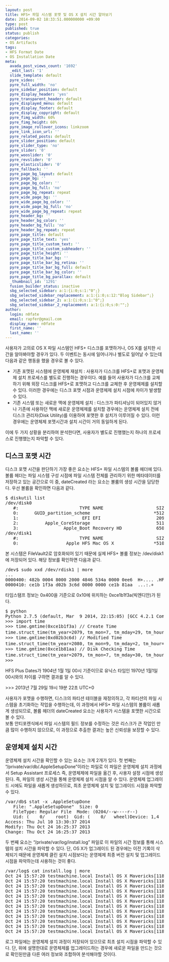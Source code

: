 ```yaml
---
layout: post
title: HFS+ 파일 시스템 포맷 및 OS X 설치 시간 알아보기
date: 2014-09-02 18:33:51.000000000 +09:00
type: post
published: true
status: publish
categories:
- OS Artifacts
tags:
- HFS Format Date
- OS Installation Date
meta:
  avada_post_views_count: '1692'
  _edit_last: '1'
  slide_template: default
  pyre_video: ''
  pyre_full_width: 'no'
  pyre_sidebar_position: default
  pyre_display_header: 'yes'
  pyre_transparent_header: default
  pyre_displayed_menu: default
  pyre_display_footer: default
  pyre_display_copyright: default
  pyre_fimg_width: 60%
  pyre_fimg_height: 60%
  pyre_image_rollover_icons: linkzoom
  pyre_link_icon_url: ''
  pyre_related_posts: default
  pyre_slider_position: default
  pyre_slider_type: 'no'
  pyre_slider: '0'
  pyre_wooslider: '0'
  pyre_revslider: '0'
  pyre_elasticslider: '0'
  pyre_fallback: ''
  pyre_page_bg_layout: default
  pyre_page_bg: ''
  pyre_page_bg_color: ''
  pyre_page_bg_full: 'no'
  pyre_page_bg_repeat: repeat
  pyre_wide_page_bg: ''
  pyre_wide_page_bg_color: ''
  pyre_wide_page_bg_full: 'no'
  pyre_wide_page_bg_repeat: repeat
  pyre_header_bg: ''
  pyre_header_bg_color: ''
  pyre_header_bg_full: 'no'
  pyre_header_bg_repeat: repeat
  pyre_page_title: default
  pyre_page_title_text: 'yes'
  pyre_page_title_custom_text: ''
  pyre_page_title_custom_subheader: ''
  pyre_page_title_height: ''
  pyre_page_title_bar_bg: ''
  pyre_page_title_bar_bg_retina: ''
  pyre_page_title_bar_bg_full: default
  pyre_page_title_bar_bg_color: ''
  pyre_page_title_bg_parallax: default
  _thumbnail_id: '1291'
  fusion_builder_status: inactive
  sbg_selected_sidebar: a:1:{i:0;s:1:"0";}
  sbg_selected_sidebar_replacement: a:1:{i:0;s:12:"Blog Sidebar";}
  sbg_selected_sidebar_2: a:1:{i:0;s:1:"0";}
  sbg_selected_sidebar_2_replacement: a:1:{i:0;s:0:"";}
author:
  login: n0fate
  email: rapfer@gmail.com
  display_name: n0fate
  first_name: ''
  last_name: ''
---
```

<p>사용자가 고의로 OS X 파일 시스템인 HFS+ 디스크를 포맷하거나, OS X를 설치한 시간을 알아봐야할 경우가 있다. 두 이벤트는 동시에 일어나거나 별도로 일어날 수 있는데 다음과 같은 행동을 했을 경우로 볼 수 있다.</p>
<ul>
<li>기존 포맷된 시스템에 운영체제 재설치 : 사용자가 디스크를 HFS+로 포맷과 운영체제 설치 프로세스를 별도로 진행하는 경우이다. 예를 들어 사용자가 디스크를 교체하기 위해 외장 디스크를 HFS+로 포맷하고 디스크를 교체한 후 운영체제를 설치할 수 있다. 이러한 경우에는 디스크 포맷 시점과 운영체제 설치 시점에 차이가 발생할 수 있다.</li>
<li>기존 시스템 또는 새로운 맥에 운영체제 설치 : 디스크가 파티셔닝이 되어있지 않거나 기존에 사용하던 맥에 새로운 운영체제를 설치할 경우에는 운영체제 설치 전에 디스크 관리자(Disk Utility)를 이용하여 포맷한 후 설치가 이루어질 수 있다. 이런 경우에는 운영체제 포맷시간과 설치 시간이 거의 동일하게 된다.</li>
</ul>
<p>이에 두 가지 상황을 분리하여 분석한다면, 사용자가 별도로 진행했는지 하나의 프로세스로 진행했는지 파악할 수 있다.</p>
<h2>디스크 포맷 시간</h2>
<p>디스크 포맷 시간을 판단하기 가장 좋은 요소는 HFS+ 파일 시스템의 볼륨 헤더에 있다. 볼륨 헤더는 파일 시스템 구성 시점에 파일 시스템 전체를 관리하기 위한 메타데이터를 저장하고 있는 공간으로 이 중, dateCreated 라는 요소는 볼륨의 생성 시간을 담당한다. 우선 볼륨을 확인하면 다음과 같다.</p>
<pre class="lang:sh decode:true">$ diskutil list
/dev/disk0
   #:                       TYPE NAME                    SIZE       IDENTIFIER
   0:      GUID_partition_scheme                        *512.1 GB   disk0
   1:                        EFI EFI                     209.7 MB   disk0s1
   2:          Apple_CoreStorage                         511.3 GB   disk0s2
   3:                 Apple_Boot Recovery HD             650.0 MB   disk0s3
/dev/disk1
   #:                       TYPE NAME                    SIZE       IDENTIFIER
   0:                  Apple_HFS Mac OS X               *510.9 GB   disk1</pre>
<p>본 시스템은 FileVault2로 암호화되어 있기 때문에 실제 HFS+ 볼륨 정보는 /dev/disk1에 저장되어 있다. 해당 정보를 확인하면 다음과 같다.</p>
<pre class="lang:sh decode:true">/dev$ sudo xxd /dev/rdisk1 | more
...
0000400: 482b 0004 8000 2000 4846 534a 0000 0ee6  H+.... .HFSJ....
0000410: ce1b 1f3a d02b 3c6d 0000 0000 ce1b 81aa  ...:.+</pre>
<p>타임스탬프 정보는 0x400을 기준으로 0x10에 위치하는 0xce1b1f3a(빅엔디안)가 된다.</p>
<pre class="lang:sh decode:true">$ python
Python 2.7.5 (default, Mar  9 2014, 22:15:05) [GCC 4.2.1 Compatible Apple LLVM 5.0 (clang-500.0.68)] on darwinType "help", "copyright", "credits" or "license" for more information.
&gt;&gt;&gt; import time
&gt;&gt;&gt; time.gmtime(0xce1b1f3a) // Create Time
time.struct_time(tm_year=2079, tm_mon=7, tm_mday=29, tm_hour=19, tm_min=19, tm_sec=22, tm_wday=5, tm_yday=210, tm_isdst=0) // 2013년 7월 30일 4시 19일 22초
&gt;&gt;&gt; time.gmtime(0xd02b3c6d) // Modified Time
time.struct_time(tm_year=2080, tm_mon=9, tm_mday=2, tm_hour=9, tm_min=20, tm_sec=45, tm_wday=0, tm_yday=246, tm_isdst=0) // 2014년 9월 2일 오후 6시 20분 45초
&gt;&gt;&gt; time.gmtime(0xce1b81aa) // Disk Checking Time
time.struct_time(tm_year=2079, tm_mon=7, tm_mday=30, tm_hour=2, tm_min=19, tm_sec=22, tm_wday=6, tm_yday=211, tm_isdst=0) // 2013년 7월 30일 11시 19분 22초
&gt;&gt;&gt;</pre>
<p>HFS Plus Dates가 1904년 1월 1일 00시 기준이므로 유닉스 타임인 1970년 1월1일 00시와의 차이를 구하면 결과를 알 수 있다.</p>
<p>&gt;&gt;&gt; 2013년 7월 29일 19시 19분 22초 UTC+0</p>
<p>사용자가 포맷을 수행하면, 디스크의 파티션 테이블을 재정의하고, 각 파티션의 파일 시스템을 초기화하는 작업을 수행하는데, 이 과정에서 HFS+ 파일 시스템의 볼륨이 새롭게 생성되므로, 볼륨 헤더의 dateCreated 요소는 사용자가 시스템을 포맷한 시간으로 볼 수 있다.<br />
보통 안티포렌식에서 파일 시스템의 필드 정보를 수정하는 것은 리스크가 큰 작업인 만큼 많이 수행하지 않으므로, 이 과정으로 추출한 결과는 높은 신뢰성을 보장할 수 있다.</p>
<h2>운영체제 설치 시간</h2>
<p>운영체제 설치 시간을 확인할 수 있는 요소는 크게 2개가 있다. 첫 번째는 “/private/var/db/.AppleSetupDone”이라는 파일로 이 파일은 운영체제 설치 과정에서 Setup Assistant 프로세스 즉, 운영체제에 파일을 옮긴 후, 사용자 설정 시점에 생성된다. 즉, 파일의 생성 시간을 통해 운영체제 설치 시점을 알 수 있다. 운영체제 업그레이드 시에도 파일을 새롭게 생성하므로, 최초 운영체제 설치 및 업그레이드 시점을 파악할 수 있다.</p>
<pre class="lang:sh decode:true">/var/db$ stat -x .AppleSetupDone
   File: ".AppleSetupDone"  Size: 0
   FileType: Regular File  Mode: (0204/--w----r--)
   Uid: (    0/    root)  Gid: (    0/   wheel)Device: 1,4   Inode: 2064663    Links: 1
Access: Thu Jul 10 13:30:37 2014
Modify: Thu Oct 24 16:25:37 2013
Change: Thu Oct 24 16:25:37 2013</pre>
<p>두 번째 요소는 “/private/var/log/install.log” 파일로 이 파일의 시간 정보를 통해 시스템의 설치 시간을 파악할 수 있다. 단, OS X가 업그레이드 된 경우에는 이전 기록이 삭제되기 때문에 운영체제 클린 설치 시점보다는 운영체제 최종 버전 설치 및 업그레이드 시점을 파악하는데 사용하는 것이 좋다.</p>
<pre class="lang:sh decode:true ">/var/log$ cat install.log | more
Oct 24 15:57:20 testmachine.local Install OS X Mavericks[11897]: @(#)PROGRAM:Install  PROJECT:Install-735
Oct 24 15:57:20 testmachine.local Install OS X Mavericks[11897]: @(#)PROGRAM:IA  PROJECT:InstallAssistant-467.1
Oct 24 15:57:20 testmachine.local Install OS X Mavericks[11897]: Hardware: MacBookPro8,2 @ 2.20 GHz (x 8), 8192 MB RAM
Oct 24 15:57:20 testmachine.local Install OS X Mavericks[11897]: Running OS Build: Mac OS X 10.8.4 (12E55)
Oct 24 15:57:20 testmachine.local Install OS X Mavericks[11897]: Env: PATH=/usr/bin:/bin:/usr/sbin:/sbin
Oct 24 15:57:20 testmachine.local Install OS X Mavericks[11897]: Env: TMPDIR=/var/folders/zr/strlzp7s6mb_f8396y2mrmz40000gn/T/
Oct 24 15:57:20 testmachine.local Install OS X Mavericks[11897]: Env: SHELL=/bin/bash
Oct 24 15:57:20 testmachine.local Install OS X Mavericks[11897]: Env: HOME=/Users/chainbreaker
Oct 24 15:57:20 testmachine.local Install OS X Mavericks[11897]: Env: USER=chainbreakerOct 24 15:57:20 testmachine.local Install OS X Mavericks[11897]: Env: LOGNAME=chainbreaker
Oct 24 15:57:20 testmachine.local Install OS X Mavericks[11897]: Env: SSH_AUTH_SOCK=/tmp/launch-Z5cK4j/Listeners
Oct 24 15:57:20 testmachine.local Install OS X Mavericks[11897]: Env: Apple_Ubiquity_Message=/tmp/launch-SkFla1/Apple_Ubiquity_Message
Oct 24 15:57:20 testmachine.local Install OS X Mavericks[11897]: Env: Apple_PubSub_Socket_Render=/tmp/launch-WwE5ia/Render</pre>
<p>로그 파일에는 운영체제 설치 과정이 저장되어 있으므로 최초 설치 시점을 파악할 수 있다. 단, 위에 설명한대로 운영체제를 업그레이드하는 경우에 새로운 파일을 만드는 것으로 확인된만큼 다른 여러 정보와 조합하여 분석해야할 것이다.</p>
